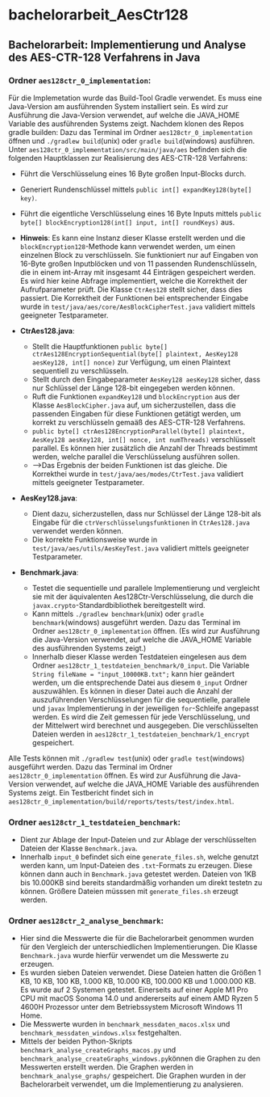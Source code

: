 # bachelorarbeit_AesCtr128

## Bachelorarbeit: Implementierung und Analyse des AES-CTR-128 Verfahrens in Java

### Ordner `aes128ctr_0_implementation`:
Für die Implemetation wurde das Build-Tool Gradle verwendet. Es muss eine Java-Version am ausführenden System installiert sein. Es wird zur Ausführung die Java-Version verwendet, auf welche die JAVA_HOME Variable des ausführenden Systems zeigt.
Nachdem klonen des Repos gradle builden: Dazu das Terminal im Ordner `aes128ctr_0_implementation` öffnen und `./gradlew build`(unix) oder `gradle build`(windows) ausführen. Unter `aes128ctr_0_implementation/src/main/java/aes` befinden sich die folgenden Hauptklassen zur Realisierung des AES-CTR-128 Verfahrens:
  - Führt die Verschlüsselung eines 16 Byte großen Input-Blocks durch.
  - Generiert Rundenschlüssel mittels `public int[] expandKey128(byte[] key)`.
  - Führt die eigentliche Verschlüsselung eines 16 Byte Inputs mittels `public byte[] blockEncryption128(int[] input, int[] roundKeys)` aus.
  - **Hinweis**: Es kann eine Instanz dieser Klasse erstellt werden und die `blockEncryption128`-Methode kann verwendet werden, um einen einzelnen Block zu verschlüsseln. Sie funktioniert nur auf Eingaben von 16-Byte großen Inputblöcken und von 11 passenden Rundenschlüsseln, die in einem int-Array mit insgesamt 44 Einträgen gespeichert werden. Es wird hier keine Abfrage implementiert, welche die Korrektheit der Aufrufparameter prüft. Die Klasse `CtrAes128` stellt sicher, dass dies passiert. Die Korrektheit der Funktionen bei entsprechender Eingabe wurde in `test/java/aes/core/AesBlockCipherTest.java` validiert mittels geeigneter Testparameter.

- **CtrAes128.java**: 
  - Stellt die Hauptfunktionen `public byte[] ctrAes128EncryptionSequential(byte[] plaintext, AesKey128 aesKey128, int[] nonce)` zur Verfügung, um einen Plaintext sequentiell zu verschlüsseln.
  - Stellt durch den Eingabeparameter `AesKey128 aesKey128` sicher, dass nur Schlüssel der Länge 128-bit eingegeben werden können.
  - Ruft die Funktionen `expandKey128` und `blockEncryption` aus der Klasse `AesBlockCipher.java` auf, um sicherzustellen, dass die passenden Eingaben für diese Funktionen getätigt werden, um korrekt zu verschlüsseln gemaäß des AES-CTR-128 Verfahrens.
  - `public byte[] ctrAes128EncryptionParallel(byte[] plaintext, AesKey128 aesKey128, int[] nonce, int numThreads)` verschlüsselt parallel. Es können hier zusätzlich die Anzahl der Threads bestimmt werden, welche parallel die Verschlüsselung ausführen sollen. 
  - -->Das Ergebnis der beiden Funktionen ist das gleiche. Die Korrekthei wurde in `test/java/aes/modes/CtrTest.java` validiert mittels geeigneter Testparameter.

- **AesKey128.java**: 
  - Dient dazu, sicherzustellen, dass nur Schlüssel der Länge 128-bit als Eingabe für die `ctrVerschlüsselungsfunktionen` in `CtrAes128.java` verwendet werden können.
  - Die korrekte Funktionsweise wurde in `test/java/aes/utils/AesKeyTest.java` validiert mittels geeigneter Testparameter. 

- **Benchmark.java**: 
  - Testet die sequentielle und parallele Implementierung und vergleicht sie mit der äquivalenten Aes128Ctr-Verschlüsselung, die durch die `javax.crypto`-Standardbibliothek bereitgestellt wird.
  - Kann mittels `./gradlew benchmark`(unix) oder `gradle benchmark`(windows)  ausgeführt werden. Dazu das Terminal im Ordner `aes128ctr_0_implementation` öffnen. (Es wird zur Ausführung die Java-Version verwendet, auf welche die JAVA_HOME Variable des ausführenden Systems zeigt.)
  - Innerhalb dieser Klasse werden Testdateien eingelesen aus dem Ordner `aes128ctr_1_testdateien_benchmark/0_input`. Die Variable `String fileName = "input_10000KB.txt";` kann hier geändert werden, um die entsprechende Datei aus diesem `0_input` Ordner auszuwählen. Es können in dieser Datei auch die Anzahl der auszuführenden Verschlüsselungen für die sequentielle, parallele und `javax` Implementierung in der jeweiligen `for`-Schleife angepasst werden. Es wird die Zeit gemessen für jede Verschlüsselung, und der Mittelwert wird berechnet und ausgegeben. Die verschlüsselten Dateien werden in `aes128ctr_1_testdateien_benchmark/1_encrypt` gespeichert.

Alle Tests können mit `./gradlew test`(unix) oder `gradle test`(windows) ausgeführt werden. Dazu das Terminal im Ordner `aes128ctr_0_implementation` öffnen. Es wird zur Ausführung die Java-Version verwendet, auf welche die JAVA_HOME Variable des ausführenden Systems zeigt. Ein Testbericht findet sich in `aes128ctr_0_implementation/build/reports/tests/test/index.html`.

### Ordner `aes128ctr_1_testdateien_benchmark`:

- Dient zur Ablage der Input-Dateien und zur Ablage der verschlüsselten Dateien der Klasse `Benchmark.java`.
- Innerhalb `input_0` befindet sich eine `generate_files.sh`, welche genutzt werden kann, um Input-Dateien des `.txt`-Formats zu erzeugen. Diese können dann auch in `Benchmark.java` getestet werden. Dateien von 1KB bis 10.000KB sind bereits standardmäßig vorhanden um direkt testetn zu können. Größere Dateien müsssen mit `generate_files.sh` erzeugt werden.

### Ordner `aes128ctr_2_analyse_benchmark`:

- Hier sind die Messwerte die für die Bachelorarbeit genommen wurden für den Vergleich der unterschiedlichen Implementierungen. Die Klasse `Benchmark.java` wurde hierfür verwendet um die Messwerte zu erzeugen.
- Es wurden sieben Dateien verwendet. Diese Dateien hatten die Größen 1 KB, 10 KB, 100 KB, 1.000 KB, 10.000 KB, 100.000 KB und 1.000.000 KB. Es wurde auf 2 Systemen getestet. Einerseits auf einer Apple M1 Pro CPU mit macOS Sonoma 14.0 und andererseits auf einem AMD Ryzen 5 4600H Prozessor unter dem Betriebssystem Microsoft Windows 11 Home.
- Die Messwerte wurden in `benchmark_messdaten_macos.xlsx` und `benchmark_messdaten_windows.xlsx` festgehalten.
- Mittels der beiden Python-Skripts `benchmark_analyse_createGraphs_macos.py` und `benchmark_analyse_createGraphs_windows.py`können die Graphen zu den Messwerten erstellt werden. Die Graphen werden in `benchmark_analyse_graphs/` gespeichert. Die Graphen wurden in der Bachelorarbeit verwendet, um die Implementierung zu analysieren.